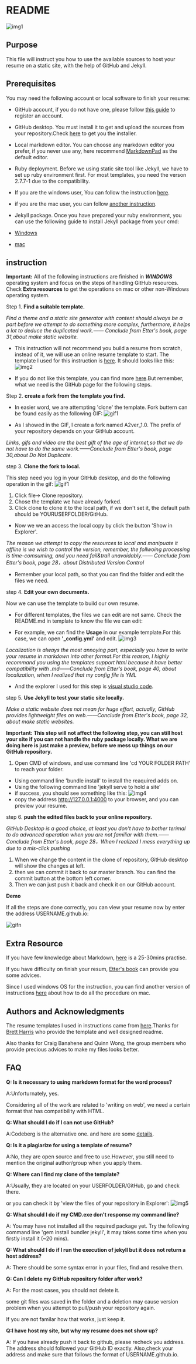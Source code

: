 
# README
![img1](/img/readme.jpg)

## Purpose
This file will instruct you how to use the available sources to host your resume on a static site, with the help of GitHub and Jekyll.

## Prerequisites
You may need the following account or local software to finish your resume:

* GitHub account, if you do not have one, please follow [this guide](https://docs.github.com/en/get-started/signing-up-for-github/signing-up-for-a-new-github-account) to register an account.

*  GitHub desktop. You must install it to get and upload the sources from your repository.Check [here](https://desktop.github.com/.) to get you the installer.

*  Local markdown editor. You can choose any markdown editor you prefer, if you never use any, here recommend [MarkdownPad](http://markdownpad.com/) as the default editor. 

* Ruby deployment. Before we using static site tool like Jekyll, we have to set up
ruby environment first. For most templates, you need the verson 2.7.7-1 due to the compatibility. 
 * If you are the windows user, You can follow the instruction [here](https://rubyinstaller.org/).
 
 * if you are the mac user, you can follow [another instruction](https://www.ruby-lang.org/en/documentation/installation/). 

* Jekyll package. Once you have prepared your ruby environment, you can use the following guide to install Jekyll package from your cmd:
 * [Windows](https://www.youtube.com/watch?v=HlfvhkDuicc)
 *  [mac](https://www.youtube.com/watch?v=WhrU9m82Wm8&list=PLLAZ4kZ9dFpOPV5C5Ay0pHaa0RJFhcmcB&index=2)


## instruction

**Important:** All of the following instructions are finished in ***WINDOWS*** operating system and focus on the steps of handling GitHub resources. Check **Extra resources**  to get the operations on mac or other non-Windows operating system.

Step 1. **Find a suitable template.**

_Find a theme and a static site generator with content should always be a part before we attempt to do something more complex, furthermore, it helps a lot to deduce the duplicated work.—— Conclude from Etter's book, page 31,about make static website._

* This instruction will not recommend you build a resume from scratch, instead of it, we will use an online resume template to start. The template I used for this instruction is [here](https://github.com/sproogen/modern-resume-theme).
 It should looks like this:
![img2](/img/case.jpg)

* If you do not like this template, you can find more [here](https://jekyllthemes.io/free).But remember, what we need is the GitHub page for the following steps. 



Step 2. **create a fork from the template you find.**

* In easier word, we are attempting 'clone' the template. Fork buttern can be found easily as the following GIF:
 ![gif1](/gif/fork.gif)

* As I showed in the GIF, I create a fork named A2ver_1.0. The prefix of your repository depends on your GitHub account.

_Links, gifs and video are the best gift of the age of internet,so that we do not have to do the same work.——Conclude from Etter's book, page 30,about Do Not Duplicate._

step 3.  **Clone the fork to local.**

This step need you log in your GitHub desktop, and do the following operation in the gif:
 ![gif1](/gif/clone.gif)
1. Click file-> Clone repository.<br/>
2. Chose the template we have already forked.<br/>
3. Click clone to clone it to the local path, if we don't set it, the default path should be YOURUSERFOLDER/GitHub.<br/>

* Now we we an access the local copy by click the button 'Show in Explorer'.

_The reason we attempt to copy the resources to local and manipuate it offline is we wish to control the version, remember, the follwoing processing is time-comsuming, and you need fail&trail unavoidably.—— Conclude from Etter's book, page 28，about Distributed Version Control_


* Remember your local path, so that you can find the folder and edit the files we need.

step 4.  **Edit your own documents.**

Now we can use the template to build our own resume.

* For different templates, the files we can edit are not same. Check the README.md in template to know the file we can edit:

* For example, we can find the **Usage** in our example template.For this case, we can open **'_config.yml'** and edit. ![img3](/img/usage.jpg) 

_Localization is always the most annoying part, especially you have to write your resume in markdown into other format.For this reason, I highly recommand you using the templates support html because it have better compatibility with .md——Conclude from Etter's book, page 40, about localization, when I realized that my config file is YML_

* And the explorer I used for this step is [visual studio code](https://code.visualstudio.com/).



step 5.  **Use Jekyll to test your static site locally.**

_Make a static website does not mean for huge effort, actually, GitHub provides lightweight files on web.——Conclude from Etter's book, page 32, about make static websites._

**Important: This step will not affect the following step, you can still host your site if you can not handle the ruby package locally. What we are doing here is just make a preview, before we mess up things on our GitHub repository.**

1. Open CMD of windows, and use command line 'cd YOUR FOLDER PATH' to reach your folder.
* Using command line 'bundle install' to install the reaquired adds on.
*  Using the following command line 'jekyll serve to hold a site'
*  if success, you should see something like this:
![img4](/img/server.jpg)
* copy the address  http://127.0.0.1:4000 to your browser, and you can preview your resume.

step 6. **push the edited files back to your online repository.**

_GitHub Desktop is a good choice, at least you don't have to bother terimal to do advanced operation when you are not familiar with them.——Conclude from Etter's book, page 28，When I realized I mess everything up due to a mis-click pushing_

1. When we change the content in the clone of repository, GitHub desktop will show the changes at left. 
2. then we can commit it back to our master branch. You can find the commit button at the bottom left corner.
3. Then we can just push it back and check it on our GitHub account.

**Demo**

If all the steps are done correctly, you can view your resume now by enter the address USERNAME.github.io:

![gifn](/gif/demo.gif)


## Extra Resource
If you have few knowledge about Markdown, [here](https://www.markdowntutorial.com/) is a 25-30mins practise.

If you have difficulty on finish your resum, [Etter's book](https://read.amazon.ca/?ref_=dbs_p_ebk_r00_pbcb_rnvc00&_encoding=UTF8&asin=B01A2QL9SS) can provide you some advices.

Since I used windows OS for the instruction, you can find another version of instructions [here](https://www.youtube.com/watch?v=WhrU9m82Wm8&list=PLLAZ4kZ9dFpOPV5C5Ay0pHaa0RJFhcmcB&index=2) about how to do all the procedure on mac.

## Authors and Acknowledgments
The resume templates I used in instructions came from [here](https://github.com/sproogen/modern-resume-theme).Thanks for [Brett Harris](https://sproogen.github.io/modern-resume-theme/) who provide the template and well designed readme.

Also thanks for Craig Banahene  and Quinn Wong, the group members who provide precious advices to make my files looks better.

## FAQ
**Q: Is it necessary to using markdown format for the word process?**

A:Unforturnately, yes. 

Considering all of the work are related to 'writing on web', we need a certain format that has compatibility with HTML.

**Q: What should I do if I can not use GitHub?**

A:Codeberg is the alternative one. and here are some [details](https://docs.codeberg.org/getting-started/what-is-codeberg/).


**Q: Is it a plagiarize for using a template of resume?**

A:No, they are open source and free to use.However, you still need to mention the original author/group when you apply them.

**Q: Where can I find my clone of the template?**

A:Usually, they are located on your USERFOLDER/GitHub, go and check there.

or you can check it by 'view the files of your repository in Explorer':
![img5](/img/viewfolder.jpg) 

**Q: What should I do if my CMD.exe don't response my command line?**

A: You may have not installed all the required package yet. Try the following command line 'gem install bundler jekyll', it may takes some time when you firstly install it (~20 mins).

**Q: What should I do if I run the execution of jekyll but it does not return a host address?**

A: There should be some syntax error in your files, find and resolve them.

**Q: Can I delete my GitHub repository folder after work?**

A: For the most cases, you should not delete it.

some git files was saved in the folder and a deletion may cause version problem when you attempt to pull/push your repository again.

If you are not familar how that works, just keep it.


**Q:I have host my site, but why my resume does not show up?**

A: If you have already push it back to github, please recheck you address. The address should followed your GitHub ID exactly. Also,check your address and make sure that follows the format of USERNAME.github.io.


